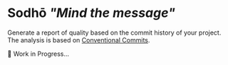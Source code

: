 # **Sodhō** *"Mind the message"*

Generate a report of quality based on the commit history of your project. The analysis is based on [Conventional Commits](https://www.conventionalcommits.org/en/v1.0.0).

🚧 Work in Progress...